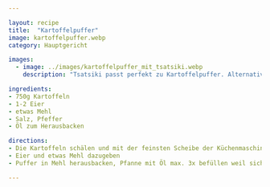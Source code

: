 ```yaml
---

layout: recipe
title:  "Kartoffelpuffer"
image: kartoffelpuffer.webp
category: Hauptgericht

images:
  - image: ../images/kartoffelpuffer_mit_tsatsiki.webp
    description: "Tsatsiki passt perfekt zu Kartoffelpuffer. Alternativ: Karottensalat"

ingredients:
- 750g Kartoffeln
- 1-2 Eier
- etwas Mehl
- Salz, Pfeffer
- Öl zum Herausbacken

directions:
- Die Kartoffeln schälen und mit der feinsten Scheibe der Küchenmaschine reiben
- Eier und etwas Mehl dazugeben
- Puffer in Mehl herausbacken, Pfanne mit Öl max. 3x befüllen weil sich bei jedem Durchgang mehr Reste ansammeln die dunkler werden

---
```

